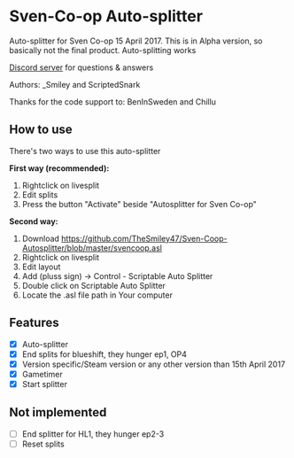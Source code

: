 # Sven-Co-op Auto-splitter

Auto-splitter for Sven Co-op 15 April 2017. 
This is in Alpha version, so basically not the final product. Auto-splitting works

[Discord server](https://discord.com/invite/3Trxxsz) for questions & answers

Authors:
_Smiley and ScriptedSnark

Thanks for the code support to: 
BenInSweden and Chillu

## How to use
There's two ways to use this auto-splitter

**First way (recommended):**
 1. Rightclick on livesplit
 2. Edit splits
 3. Press the button "Activate" beside "Autosplitter for Sven Co-op"

**Second way:**
 1. Download https://github.com/TheSmiley47/Sven-Coop-Autosplitter/blob/master/svencoop.asl
 2. Rightclick on livesplit
 3. Edit layout
 4. Add (pluss sign) -> Control - Scriptable Auto Splitter
 5. Double click on Scriptable Auto Splitter
 6. Locate the .asl file path in Your computer

## Features
 - [x] Auto-splitter
 - [x] End splits for blueshift, they hunger ep1, OP4
 - [x] Version specific/Steam version or any other version than 15th April 2017
 - [x] Gametimer
-  [x] Start splitter

## Not implemented
 - [ ] End splitter for HL1, they hunger ep2-3
 - [ ] Reset splits
